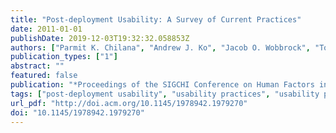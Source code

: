 ```yaml
---
title: "Post-deployment Usability: A Survey of Current Practices"
date: 2011-01-01
publishDate: 2019-12-03T19:32:32.058853Z
authors: ["Parmit K. Chilana", "Andrew J. Ko", "Jacob O. Wobbrock", "Tovi Grossman", "George Fitzmaurice"]
publication_types: ["1"]
abstract: ""
featured: false
publication: "*Proceedings of the SIGCHI Conference on Human Factors in Computing Systems*"
tags: ["post-deployment usability", "usability practices", "usability professionals"]
url_pdf: "http://doi.acm.org/10.1145/1978942.1979270"
doi: "10.1145/1978942.1979270"
---
```


